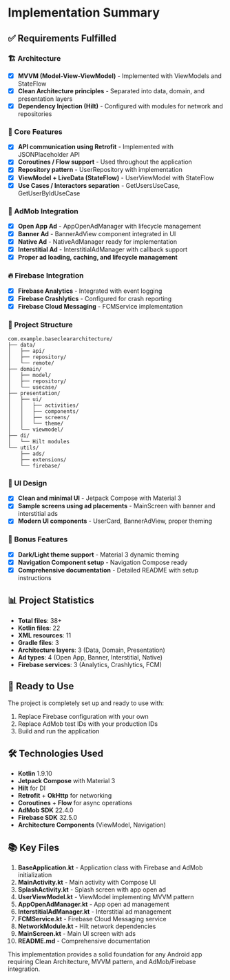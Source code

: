 # Implementation Summary

## ✅ Requirements Fulfilled

### 🏗️ Architecture
- [x] **MVVM (Model-View-ViewModel)** - Implemented with ViewModels and StateFlow
- [x] **Clean Architecture principles** - Separated into data, domain, and presentation layers
- [x] **Dependency Injection (Hilt)** - Configured with modules for network and repositories

### 🔧 Core Features
- [x] **API communication using Retrofit** - Implemented with JSONPlaceholder API
- [x] **Coroutines / Flow support** - Used throughout the application
- [x] **Repository pattern** - UserRepository with implementation
- [x] **ViewModel + LiveData (StateFlow)** - UserViewModel with StateFlow
- [x] **Use Cases / Interactors separation** - GetUsersUseCase, GetUserByIdUseCase

### 📢 AdMob Integration
- [x] **Open App Ad** - AppOpenAdManager with lifecycle management
- [x] **Banner Ad** - BannerAdView component integrated in UI
- [x] **Native Ad** - NativeAdManager ready for implementation
- [x] **Interstitial Ad** - InterstitialAdManager with callback support
- [x] **Proper ad loading, caching, and lifecycle management**

### 🔥 Firebase Integration
- [x] **Firebase Analytics** - Integrated with event logging
- [x] **Firebase Crashlytics** - Configured for crash reporting
- [x] **Firebase Cloud Messaging** - FCMService implementation

### 📁 Project Structure
```
com.example.basecleararchitecture/
├── data/
│   ├── api/
│   ├── repository/
│   └── remote/
├── domain/
│   ├── model/
│   ├── repository/
│   └── usecase/
├── presentation/
│   ├── ui/
│   │   ├── activities/
│   │   ├── components/
│   │   ├── screens/
│   │   └── theme/
│   └── viewmodel/
├── di/
│   └── Hilt modules
└── utils/
    ├── ads/
    ├── extensions/
    └── firebase/
```

### 📱 UI Design
- [x] **Clean and minimal UI** - Jetpack Compose with Material 3
- [x] **Sample screens using ad placements** - MainScreen with banner and interstitial ads
- [x] **Modern UI components** - UserCard, BannerAdView, proper theming

### 🎯 Bonus Features
- [x] **Dark/Light theme support** - Material 3 dynamic theming
- [x] **Navigation Component setup** - Navigation Compose ready
- [x] **Comprehensive documentation** - Detailed README with setup instructions

## 📊 Project Statistics
- **Total files**: 38+
- **Kotlin files**: 22
- **XML resources**: 11
- **Gradle files**: 3
- **Architecture layers**: 3 (Data, Domain, Presentation)
- **Ad types**: 4 (Open App, Banner, Interstitial, Native)
- **Firebase services**: 3 (Analytics, Crashlytics, FCM)

## 🚀 Ready to Use
The project is completely set up and ready to use with:
1. Replace Firebase configuration with your own
2. Replace AdMob test IDs with your production IDs
3. Build and run the application

## 🛠️ Technologies Used
- **Kotlin** 1.9.10
- **Jetpack Compose** with Material 3
- **Hilt** for DI
- **Retrofit** + **OkHttp** for networking
- **Coroutines** + **Flow** for async operations
- **AdMob SDK** 22.4.0
- **Firebase SDK** 32.5.0
- **Architecture Components** (ViewModel, Navigation)

## 📚 Key Files
1. **BaseApplication.kt** - Application class with Firebase and AdMob initialization
2. **MainActivity.kt** - Main activity with Compose UI
3. **SplashActivity.kt** - Splash screen with app open ad
4. **UserViewModel.kt** - ViewModel implementing MVVM pattern
5. **AppOpenAdManager.kt** - App open ad management
6. **InterstitialAdManager.kt** - Interstitial ad management
7. **FCMService.kt** - Firebase Cloud Messaging service
8. **NetworkModule.kt** - Hilt network dependencies
9. **MainScreen.kt** - Main UI screen with ads
10. **README.md** - Comprehensive documentation

This implementation provides a solid foundation for any Android app requiring Clean Architecture, MVVM pattern, and AdMob/Firebase integration.